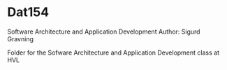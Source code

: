 # Dat154
Software Architecture and Application Development
Author: Sigurd Gravning

Folder for the Sofware Architecture and Application Development class at HVL

